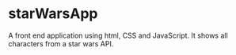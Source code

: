 # starWarsApp
A front end application using html, CSS and JavaScript. It shows all characters from a star wars API.
